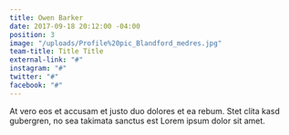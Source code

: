```yaml
---
title: Owen Barker
date: 2017-09-18 20:12:00 -04:00
position: 3
image: "/uploads/Profile%20pic_Blandford_medres.jpg"
team-title: Title Title
external-link: "#"
instagram: "#"
twitter: "#"
facebook: "#"
---
```


At vero eos et accusam et justo duo dolores et ea rebum. Stet clita kasd gubergren, no sea takimata sanctus est Lorem ipsum dolor sit amet.